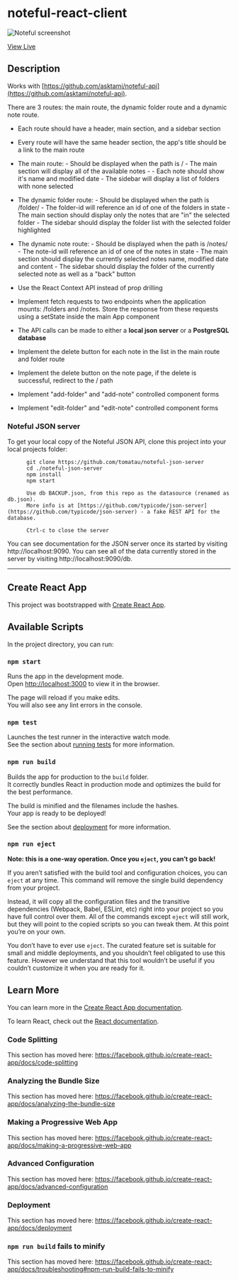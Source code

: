 # noteful-react-client

![Noteful screenshot](https://github.com/asktami/react-router-context-noteful/blob/master/noteful.png 'Noteful')

[View Live](https://asktami.github.io/react-router-context-noteful/)

## Description

Works with [https://github.com/asktami/noteful-api](https://github.com/asktami/noteful-api).

There are 3 routes: the main route, the dynamic folder route and a dynamic note route.

- Each route should have a header, main section, and a sidebar section

- Every route will have the same header section, the app's title should be a link to the main route

- The main route: - Should be displayed when the path is / - The main section will display all of the available notes - - Each note should show it's name and modified date - The sidebar will display a list of folders with none selected

- The dynamic folder route: - Should be displayed when the path is /folder/<with-a-folder-id-here> - The folder-id will reference an id of one of the folders in state - The main section should display only the notes that are "in" the selected folder - The sidebar should display the folder list with the selected folder highlighted

- The dynamic note route: - Should be displayed when the path is /notes/<with-a-note-id-here> - The note-id will reference an id of one of the notes in state - The main section should display the currently selected notes name, modified date and content - The sidebar should display the folder of the currently selected note as well as a "back" button

- Use the React Context API instead of prop drilling

- Implement fetch requests to two endpoints when the application mounts: /folders and /notes. Store the response from these requests using a setState inside the main App component

- The API calls can be made to either a **local json server** or a **PostgreSQL database**

- Implement the delete button for each note in the list in the main route and folder route

- Implement the delete button on the note page, if the delete is successful, redirect to the / path

- Implement "add-folder" and "add-note" controlled component forms

- Implement "edit-folder" and "edit-note" controlled component forms

### Noteful JSON server

To get your local copy of the Noteful JSON API, clone this project into your local projects folder:

```
      git clone https://github.com/tomatau/noteful-json-server
      cd ./noteful-json-server
      npm install
      npm start

      Use db BACKUP.json, from this repo as the datasource (renamed as db.json).
      More info is at [https://github.com/typicode/json-server](https://github.com/typicode/json-server) - a fake REST API for the database.

      Ctrl-c to close the server
```

You can see documentation for the JSON server once its started by visiting http://localhost:9090.
You can see all of the data currently stored in the server by visiting http://localhost:9090/db.

---

## Create React App

This project was bootstrapped with [Create React App](https://github.com/facebook/create-react-app).

## Available Scripts

In the project directory, you can run:

### `npm start`

Runs the app in the development mode.<br>
Open [http://localhost:3000](http://localhost:3000) to view it in the browser.

The page will reload if you make edits.<br>
You will also see any lint errors in the console.

### `npm test`

Launches the test runner in the interactive watch mode.<br>
See the section about [running tests](https://facebook.github.io/create-react-app/docs/running-tests) for more information.

### `npm run build`

Builds the app for production to the `build` folder.<br>
It correctly bundles React in production mode and optimizes the build for the best performance.

The build is minified and the filenames include the hashes.<br>
Your app is ready to be deployed!

See the section about [deployment](https://facebook.github.io/create-react-app/docs/deployment) for more information.

### `npm run eject`

**Note: this is a one-way operation. Once you `eject`, you can’t go back!**

If you aren’t satisfied with the build tool and configuration choices, you can `eject` at any time. This command will remove the single build dependency from your project.

Instead, it will copy all the configuration files and the transitive dependencies (Webpack, Babel, ESLint, etc) right into your project so you have full control over them. All of the commands except `eject` will still work, but they will point to the copied scripts so you can tweak them. At this point you’re on your own.

You don’t have to ever use `eject`. The curated feature set is suitable for small and middle deployments, and you shouldn’t feel obligated to use this feature. However we understand that this tool wouldn’t be useful if you couldn’t customize it when you are ready for it.

## Learn More

You can learn more in the [Create React App documentation](https://facebook.github.io/create-react-app/docs/getting-started).

To learn React, check out the [React documentation](https://reactjs.org/).

### Code Splitting

This section has moved here: https://facebook.github.io/create-react-app/docs/code-splitting

### Analyzing the Bundle Size

This section has moved here: https://facebook.github.io/create-react-app/docs/analyzing-the-bundle-size

### Making a Progressive Web App

This section has moved here: https://facebook.github.io/create-react-app/docs/making-a-progressive-web-app

### Advanced Configuration

This section has moved here: https://facebook.github.io/create-react-app/docs/advanced-configuration

### Deployment

This section has moved here: https://facebook.github.io/create-react-app/docs/deployment

### `npm run build` fails to minify

This section has moved here: https://facebook.github.io/create-react-app/docs/troubleshooting#npm-run-build-fails-to-minify
